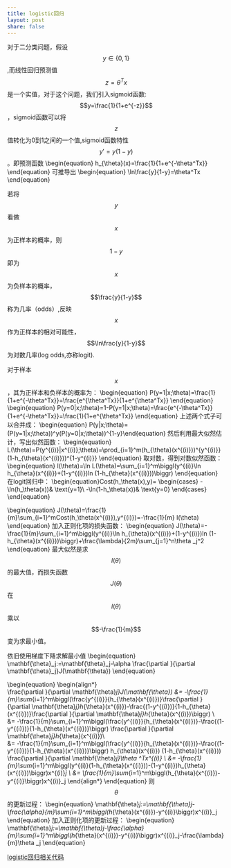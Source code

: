```yaml
---
title: logistic回归
layout: post
share: false
---
```


对于二分类问题，假设$$y\in \{0,1\}$$,而线性回归预测值$$z=\theta^Tx$$是一个实值，对于这个问题，我们引入sigmoid函数:$$y=\frac{1}{1+e^{-z}}$$，sigmoid函数可以将$$z$$值转化为0到1之间的一个值,sigmoid函数特性$$y'=y(1-y)$$。即预测函数
\begin{equation}
h_{\theta}(x)=\frac{1}{1+e^{-\theta^Tx}}
\end{equation}
可推导出
\begin{equation}
\ln\frac{y}{1-y}=\theta^Tx
\end{equation}

若将$$y$$看做$$x$$为正样本的概率，则$$1-y$$即为$$x$$为负样本的概率，$$\frac{y}{1-y}$$称为几率（odds）,反映$$x$$作为正样本的相对可能性，$$\ln\frac{y}{1-y}$$为对数几率(log odds,亦称logit).

对于样本$$x$$，其为正样本和负样本的概率为：
\begin{equation}
P(y=1|x;\theta)=\frac{1}{1+e^{-\theta^Tx}}=\frac{e^{\theta^Tx}}{1+e^{\theta^Tx}}
\end{equation}
\begin{equation}
P(y=0|x;\theta)=1-P(y=1|x;\theta)=\frac{e^{-\theta^Tx}}{1+e^{-\theta^Tx}}=\frac{1}{1+e^{\theta^Tx}}
\end{equation}
上述两个式子可以合并成：
\begin{equation}
P(y|x;\theta)=(P(y=1|x;\theta))^y(P(y=0|x;\theta))^{1-y}\end{equation}
然后利用最大似然估计，写出似然函数：
\begin{equation}
L(\theta)=P(y^{(i)}|x^{(i)};\theta)=\prod_{i=1}^m(h_{\theta}(x^{(i)}))^{y^{(i)}}(1-h_{\theta}(x^{(i)}))^{1-y^{(i)}}
\end{equation}
取对数，得到对数似然函数：
\begin{equation}
l(\theta)=\ln L(\theta)=\sum_{i=1}^m\biggl(y^{(i)}\ln h_{\theta}(x^{(i)})+(1-y^{(i)})ln (1-h_{\theta}(x^{(i)}))\biggr)
\end{equation}
在logit回归中：
\begin{equation}Cost(h_\theta(x),y)=
\begin{cases}
-\ln(h_\theta(x))& \text{y=1}\\
-\ln(1-h_\theta(x))& \text{y=0}
\end{cases}
\end{equation}

\begin{equation}
J(\theta)=\frac{1}{m}\sum_{i=1}^mCost(h_\theta(x^{(i)}),y^{(i)})=-\frac{1}{m} l(\theta)
\end{equation}
加入正则化项的损失函数：
\begin{equation}
J(\theta)=-\frac{1}{m}\sum_{i=1}^m\biggl(y^{(i)}\ln h_{\theta}(x^{(i)})+(1-y^{(i)})ln (1-h_{\theta}(x^{(i)}))\biggr)+\frac{\lambda}{2m}\sum_{j=1}^n\theta _j^2
\end{equation}
最大似然是求$$l(\theta)$$的最大值，而损失函数$$J(\theta)$$在$$l(\theta)$$乘以$$-\frac{1}{m}$$变为求最小值。


依旧使用梯度下降求解最小值
\begin{equation}
\mathbf{\theta}_j:=\mathbf{\theta}_j-\alpha \frac{\partial }{\partial \mathbf{\theta}_j}J(\mathbf{\theta})
\end{equation}

\begin{equation}
\begin{align*}  
  \frac{\partial }{\partial \mathbf{\theta}_j}J(\mathbf{\theta}) &= -\frac{1}{m}\sum_{i=1}^m\biggl(\frac{y^{(i)}}{h_{\theta}(x^{(i)})}\frac{\partial }{\partial \mathbf{\theta}_j}h_{\theta}(x^{(i)})-\frac{(1-y^{(i)})}{1-h_{\theta}(x^{(i)})}\frac{\partial }{\partial \mathbf{\theta}_j}h_{\theta}(x^{(i)})\biggr) \\  
 &= -\frac{1}{m}\sum_{i=1}^m\biggl(\frac{y^{(i)}}{h_{\theta}(x^{(i)})}-\frac{(1-y^{(i)})}{1-h_{\theta}(x^{(i)})}\biggr) \frac{\partial }{\partial \mathbf{\theta}_j}h_{\theta}(x^{(i)})\\  
 &= -\frac{1}{m}\sum_{i=1}^m\biggl(\frac{y^{(i)}}{h_{\theta}(x^{(i)})}-\frac{(1-y^{(i)})}{1-h_{\theta}(x^{(i)})}\biggr) h_{\theta}(x^{(i)}) (1-h_{\theta}(x^{(i)})) \frac{\partial }{\partial \mathbf{\theta}_j}\theta ^Tx^{(i)} \\ 
&= -\frac{1}{m}\sum_{i=1}^m\biggl(y^{(i)}(1-h_{\theta}(x^{(i)}))-(1-y^{(i)})h_{\theta}(x^{(i)})\biggr)x^{(i)}_j \\
&= \frac{1}{m}\sum_{i=1}^m\biggl(h_{\theta}(x^{(i)})-y^{(i)}\biggr)x^{(i)}_j
\end{align*} 
\end{equation}
则$$\theta$$的更新过程：
\begin{equation}
\mathbf{\theta}_j:=\mathbf{\theta}_j-\frac{\alpha}{m}\sum_{i=1}^m\biggl(h_{\theta}(x^{(i)})-y^{(i)}\biggr)x^{(i)}_j
\end{equation}
加入正则化项的更新过程：
\begin{equation}
\mathbf{\theta}_j:=\mathbf{\theta}_j-\frac{\alpha}{m}\sum_{i=1}^m\biggl(h_{\theta}(x^{(i)})-y^{(i)}\biggr)x^{(i)}_j-\frac{\lambda}{m}\theta _j
\end{equation}

[logistic回归相关代码](https://github.com/DarknessBeforeDawn/test-book/blob/master/code/logistic_regression/logistic_regression.md)
